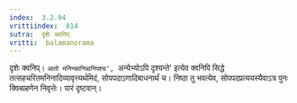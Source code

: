 ```yaml
---
index:  3.2.94
vrittiindex:  814
sutra:  दृशेः क्वनिप्
vritti:  balamanorama 
---
```


दृशेः क्वनिप्। `आतो मनिन्क्वनिब्वनिपश्च', `अन्येभ्योऽपि दृश्यन्ते' इत्येव क्वनिपि सिद्धे तत्सहचरितमनिनादिव्यावृत्त्यर्थमिदं, सोपपदाऽणादिबाधनार्थं च। निष्ठा तु भवत्येव, सोपपदप्रत्ययस्यैवाऽत्र पुनः क्विब्ग्रहणेन निवृत्तेः। पारं दृष्टवान्। 

